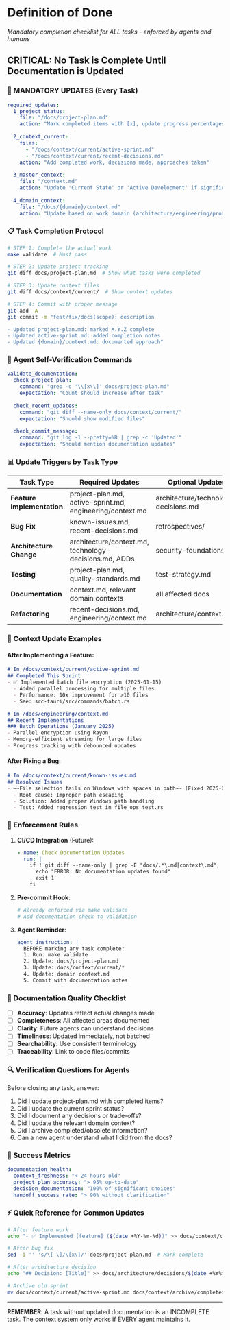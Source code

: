 # Definition of Done

*Mandatory completion checklist for ALL tasks - enforced by agents and humans*

## CRITICAL: No Task is Complete Until Documentation is Updated

### 🔴 MANDATORY UPDATES (Every Task)

```yaml
required_updates:
  1_project_status:
    file: "/docs/project-plan.md"
    action: "Mark completed items with [x], update progress percentages"
    
  2_context_current:
    files:
      - "/docs/context/current/active-sprint.md"
      - "/docs/context/current/recent-decisions.md"
    action: "Add completed work, decisions made, approaches taken"
    
  3_master_context:
    file: "/context.md"
    action: "Update 'Current State' or 'Active Development' if significant"
    
  4_domain_context:
    file: "/docs/{domain}/context.md"
    action: "Update based on work domain (architecture/engineering/product)"
```

### 📋 Task Completion Protocol

```bash
# STEP 1: Complete the actual work
make validate  # Must pass

# STEP 2: Update project tracking
git diff docs/project-plan.md  # Show what tasks were completed

# STEP 3: Update context files
git diff docs/context/current/  # Show context updates

# STEP 4: Commit with proper message
git add -A
git commit -m "feat/fix/docs(scope): description

- Updated project-plan.md: marked X.Y.Z complete
- Updated active-sprint.md: added completion notes
- Updated {domain}/context.md: documented approach"
```

### 🤖 Agent Self-Verification Commands

```yaml
validate_documentation:
  check_project_plan:
    command: "grep -c '\\[x\\]' docs/project-plan.md"
    expectation: "Count should increase after task"
    
  check_recent_updates:
    command: "git diff --name-only docs/context/current/"
    expectation: "Should show modified files"
    
  check_commit_message:
    command: "git log -1 --pretty=%B | grep -c 'Updated'"
    expectation: "Should mention documentation updates"
```

### 📊 Update Triggers by Task Type

| Task Type | Required Updates | Optional Updates |
|-----------|-----------------|------------------|
| **Feature Implementation** | project-plan.md, active-sprint.md, engineering/context.md | architecture/technology-decisions.md |
| **Bug Fix** | known-issues.md, recent-decisions.md | retrospectives/ |
| **Architecture Change** | architecture/context.md, technology-decisions.md, ADDs | security-foundations.md |
| **Testing** | project-plan.md, quality-standards.md | test-strategy.md |
| **Documentation** | context.md, relevant domain contexts | all affected docs |
| **Refactoring** | recent-decisions.md, engineering/context.md | architecture/context.md |

### 🔄 Context Update Examples

#### After Implementing a Feature:
```markdown
# In /docs/context/current/active-sprint.md
## Completed This Sprint
- ✅ Implemented batch file encryption (2025-01-15)
  - Added parallel processing for multiple files
  - Performance: 10x improvement for >10 files
  - See: src-tauri/src/commands/batch.rs

# In /docs/engineering/context.md
## Recent Implementations
### Batch Operations (January 2025)
- Parallel encryption using Rayon
- Memory-efficient streaming for large files
- Progress tracking with debounced updates
```

#### After Fixing a Bug:
```markdown
# In /docs/context/current/known-issues.md
## Resolved Issues
- ~~File selection fails on Windows with spaces in path~~ (Fixed 2025-01-15)
  - Root cause: Improper path escaping
  - Solution: Added proper Windows path handling
  - Test: Added regression test in file_ops_test.rs
```

### 🚨 Enforcement Rules

1. **CI/CD Integration** (Future):
   ```yaml
   - name: Check Documentation Updates
     run: |
       if ! git diff --name-only | grep -E "docs/.*\.md|context\.md"; then
         echo "ERROR: No documentation updates found"
         exit 1
       fi
   ```

2. **Pre-commit Hook**:
   ```bash
   # Already enforced via make validate
   # Add documentation check to validation
   ```

3. **Agent Reminder**:
   ```yaml
   agent_instruction: |
     BEFORE marking any task complete:
     1. Run: make validate
     2. Update: docs/project-plan.md
     3. Update: docs/context/current/*
     4. Update: domain context.md
     5. Commit with documentation notes
   ```

### 📝 Documentation Quality Checklist

- [ ] **Accuracy**: Updates reflect actual changes made
- [ ] **Completeness**: All affected areas documented
- [ ] **Clarity**: Future agents can understand decisions
- [ ] **Timeliness**: Updated immediately, not batched
- [ ] **Searchability**: Use consistent terminology
- [ ] **Traceability**: Link to code files/commits

### 🔍 Verification Questions for Agents

Before closing any task, answer:
1. Did I update project-plan.md with completed items?
2. Did I update the current sprint status?
3. Did I document any decisions or trade-offs?
4. Did I update the relevant domain context?
5. Did I archive completed/obsolete information?
6. Can a new agent understand what I did from the docs?

### 🎯 Success Metrics

```yaml
documentation_health:
  context_freshness: "< 24 hours old"
  project_plan_accuracy: "> 95% up-to-date"
  decision_documentation: "100% of significant choices"
  handoff_success_rate: "> 90% without clarification"
```

### ⚡ Quick Reference for Common Updates

```bash
# After feature work
echo "- ✅ Implemented [feature] ($(date +%Y-%m-%d))" >> docs/context/current/active-sprint.md

# After bug fix
sed -i '' 's/\[ \]/\[x\]/' docs/project-plan.md  # Mark complete

# After architecture decision
echo "## Decision: [Title]" >> docs/architecture/decisions/$(date +%Y%m%d)-decision.md

# Archive old sprint
mv docs/context/current/active-sprint.md docs/context/archive/completed-sprints/
```

---

**REMEMBER**: A task without updated documentation is an INCOMPLETE task. The context system only works if EVERY agent maintains it.